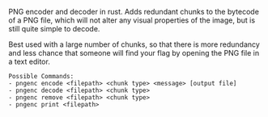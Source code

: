 PNG encoder and decoder in rust. Adds redundant chunks to the bytecode of a PNG file, which will not alter any visual properties of the image, but is still quite simple to decode.

Best used with a large number of chunks, so that there is more redundancy and less chance that someone will find your flag by opening the PNG file in a text editor. 
```
Possible Commands:
- pngenc encode <filepath> <chunk type> <message> [output file]
- pngenc decode <filepath> <chunk type>
- pngenc remove <filepath> <chunk type>
- pngenc print <filepath>
```